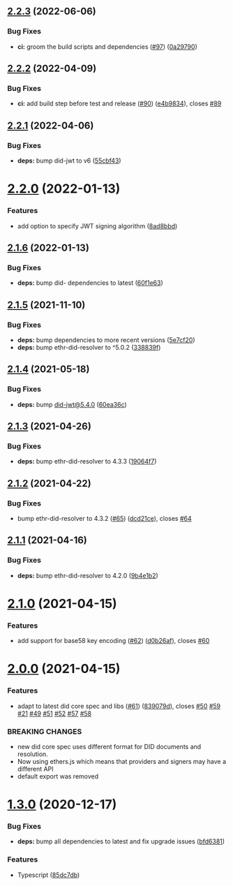 ## [2.2.3](https://github.com/uport-project/ethr-did/compare/2.2.2...2.2.3) (2022-06-06)


### Bug Fixes

* **ci:** groom the build scripts and dependencies ([#97](https://github.com/uport-project/ethr-did/issues/97)) ([0a29790](https://github.com/uport-project/ethr-did/commit/0a29790861d3f779cba26866b709719e1cebb4d4))

## [2.2.2](https://github.com/uport-project/ethr-did/compare/2.2.1...2.2.2) (2022-04-09)


### Bug Fixes

* **ci:** add build step before test and release ([#90](https://github.com/uport-project/ethr-did/issues/90)) ([e4b9834](https://github.com/uport-project/ethr-did/commit/e4b9834816e55ef0e8d2f3f0f185d77afe0191fc)), closes [#89](https://github.com/uport-project/ethr-did/issues/89)

## [2.2.1](https://github.com/uport-project/ethr-did/compare/2.2.0...2.2.1) (2022-04-06)


### Bug Fixes

* **deps:** bump did-jwt to v6 ([55cbf43](https://github.com/uport-project/ethr-did/commit/55cbf432ec4ab16eb1def1e69768a6780a9120b3))

# [2.2.0](https://github.com/uport-project/ethr-did/compare/2.1.6...2.2.0) (2022-01-13)


### Features

* add option to specify JWT signing algorithm ([8ad8bbd](https://github.com/uport-project/ethr-did/commit/8ad8bbd5ef9efdd91c8f82f0792328da89c43e3b))

## [2.1.6](https://github.com/uport-project/ethr-did/compare/2.1.5...2.1.6) (2022-01-13)


### Bug Fixes

* **deps:** bump did- dependencies to latest ([60f1e63](https://github.com/uport-project/ethr-did/commit/60f1e630d2378451f0e544112856bf387fe61f04))

## [2.1.5](https://github.com/uport-project/ethr-did/compare/2.1.4...2.1.5) (2021-11-10)


### Bug Fixes

* **deps:** bump dependencies to more recent versions ([5e7cf20](https://github.com/uport-project/ethr-did/commit/5e7cf20d9cc7b2fd4d905df9a4cfe2792547deff))
* **deps:** bump ethr-did-resolver to ^5.0.2 ([338839f](https://github.com/uport-project/ethr-did/commit/338839f6c547eaa09d6acdd3685493ca7215fb2c))

## [2.1.4](https://github.com/uport-project/ethr-did/compare/2.1.3...2.1.4) (2021-05-18)


### Bug Fixes

* **deps:** bump did-jwt@5.4.0 ([60ea36c](https://github.com/uport-project/ethr-did/commit/60ea36c7e78d186f2f3b40ee47d7eb65837298ff))

## [2.1.3](https://github.com/uport-project/ethr-did/compare/2.1.2...2.1.3) (2021-04-26)


### Bug Fixes

* **deps:** bump ethr-did-resolver to 4.3.3 ([19064f7](https://github.com/uport-project/ethr-did/commit/19064f72a2a77d7013a6e7aeaa2fe0faa37933ea))

## [2.1.2](https://github.com/uport-project/ethr-did/compare/2.1.1...2.1.2) (2021-04-22)


### Bug Fixes

* bump ethr-did-resolver to 4.3.2 ([#65](https://github.com/uport-project/ethr-did/issues/65)) ([dcd21ce](https://github.com/uport-project/ethr-did/commit/dcd21ce9494aaf4e833611ad91d18d5c43b4407b)), closes [#64](https://github.com/uport-project/ethr-did/issues/64)

## [2.1.1](https://github.com/uport-project/ethr-did/compare/2.1.0...2.1.1) (2021-04-16)


### Bug Fixes

* **deps:** bump ethr-did-resolver to 4.2.0 ([9b4e1b2](https://github.com/uport-project/ethr-did/commit/9b4e1b2f3347062aba104e7b28b280c3d01bc64c))

# [2.1.0](https://github.com/uport-project/ethr-did/compare/2.0.0...2.1.0) (2021-04-15)


### Features

* add support for base58 key encoding ([#62](https://github.com/uport-project/ethr-did/issues/62)) ([d0b26af](https://github.com/uport-project/ethr-did/commit/d0b26afdb4ea0a4c78a91f2b0216625d938b53d7)), closes [#60](https://github.com/uport-project/ethr-did/issues/60)

# [2.0.0](https://github.com/uport-project/ethr-did/compare/1.3.0...2.0.0) (2021-04-15)


### Features

* adapt to latest did core spec and libs ([#61](https://github.com/uport-project/ethr-did/issues/61)) ([839079d](https://github.com/uport-project/ethr-did/commit/839079d599e8f4c045077299fb3374dbe407bc94)), closes [#50](https://github.com/uport-project/ethr-did/issues/50) [#59](https://github.com/uport-project/ethr-did/issues/59) [#21](https://github.com/uport-project/ethr-did/issues/21) [#49](https://github.com/uport-project/ethr-did/issues/49) [#51](https://github.com/uport-project/ethr-did/issues/51) [#52](https://github.com/uport-project/ethr-did/issues/52) [#57](https://github.com/uport-project/ethr-did/issues/57) [#58](https://github.com/uport-project/ethr-did/issues/58)


### BREAKING CHANGES

* new did core spec uses different format for DID documents and resolution.
* Now using ethers.js which means that providers and signers may have a different API
* default export was removed

# [1.3.0](https://github.com/uport-project/ethr-did/compare/1.2.0...1.3.0) (2020-12-17)


### Bug Fixes

* **deps:** bump all dependencies to latest and fix upgrade issues ([bfd6381](https://github.com/uport-project/ethr-did/commit/bfd63813cf15c863f4a192e11dfbf23800d86e4b))


### Features

* Typescript ([85dc7db](https://github.com/uport-project/ethr-did/commit/85dc7dbd4be06357ba4a123599beecc55fbf9701))
